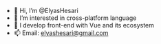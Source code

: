 - 👋 Hi, I’m @ElyasHesari
- 👀 I’m interested in cross-platform language
- 🌱 I develop front-end with Vue and its ecosystem
- 📫 Email: elyashesari@gmail.com 
<!---
ElyasHesari/ElyasHesari is a ✨ special ✨ repository because its `README.md` (this file) appears on your GitHub profile.
You can click the Preview link to take a look at your changes.
--->
